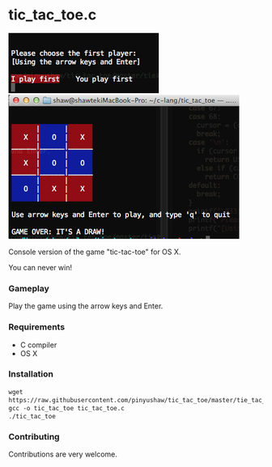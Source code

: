 tic_tac_toe.c
======

![screenshot](ss1.png)
![screenshot](ss2.png)

Console version of the game "tic-tac-toe" for OS X.

You can never win!

### Gameplay

Play the game using the arrow keys and Enter.

### Requirements

- C compiler
- OS X

### Installation

```
wget https://raw.githubusercontent.com/pinyushaw/tic_tac_toe/master/tie_tac_toe.c
gcc -o tic_tac_toe tic_tac_toe.c
./tic_tac_toe
```

### Contributing

Contributions are very welcome.

